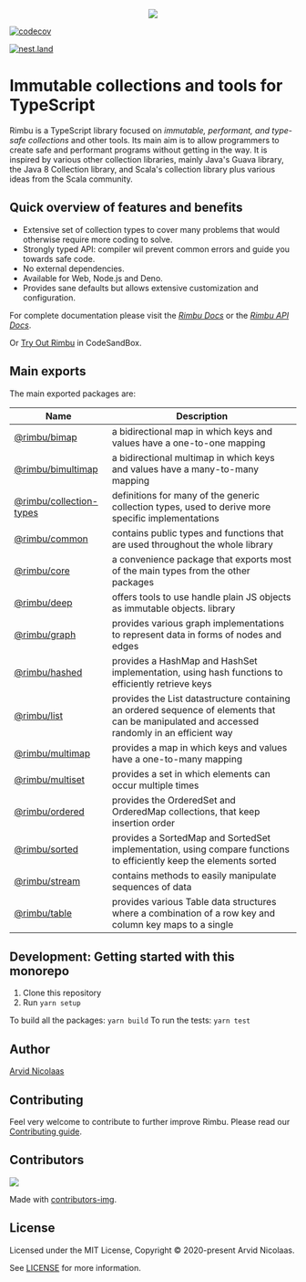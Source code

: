 <p align="center">
    <img src="https://github.com/rimbu-org/rimbu/raw/main/assets/rimbu_logo.svg" />
</p>

[![codecov](https://codecov.io/gh/rimbu-org/rimbu/branch/main/graph/badge.svg?token=RSFK5B0N0Z)](https://codecov.io/gh/rimbu-org/rimbu)

[![nest.land](https://nest.land/badge-block.svg)](https://nest.land/package/rimbu)

# Immutable collections and tools for TypeScript

Rimbu is a TypeScript library focused on _immutable, performant, and type-safe collections_ and other tools. Its main aim is to allow programmers to create safe and performant programs without getting in the way. It is inspired by various other collection libraries, mainly Java's Guava library, the Java 8 Collection library, and Scala's collection library plus various ideas from the Scala community.

## Quick overview of features and benefits

- Extensive set of collection types to cover many problems that would otherwise require more coding to solve.
- Strongly typed API: compiler wil prevent common errors and guide you towards safe code.
- No external dependencies.
- Available for Web, Node.js and Deno.
- Provides sane defaults but allows extensive customization and configuration.

For complete documentation please visit the _[Rimbu Docs](https://rimbu.org)_ or the _[Rimbu API Docs](https://rimbu.org/api)_.

Or [Try Out Rimbu](https://codesandbox.io/s/github/vitoke/rimbu-sandbox/tree/main?previewwindow=console&view=split&editorsize=65&moduleview=1&module=/src/index.ts) in CodeSandBox.

## Main exports

The main exported packages are:

| Name                                                 | Description                                                                                                                                  |
| ---------------------------------------------------- | -------------------------------------------------------------------------------------------------------------------------------------------- |
| [@rimbu/bimap](./bimap)                       | a bidirectional map in which keys and values have a one-to-one mapping                                                                       |
| [@rimbu/bimultimap](./bimultimap)             | a bidirectional multimap in which keys and values have a many-to-many mapping                                                                |
| [@rimbu/collection-types](./collection-types) | definitions for many of the generic collection types, used to derive more specific implementations                                           |
| [@rimbu/common](./common)                     | contains public types and functions that are used throughout the whole library                                                               |
| [@rimbu/core](./core)                         | a convenience package that exports most of the main types from the other packages                                                            |
| [@rimbu/deep](./deep)                         | offers tools to use handle plain JS objects as immutable objects. library                                                                    |
| [@rimbu/graph](./graph)                       | provides various graph implementations to represent data in forms of nodes and edges                                                         |
| [@rimbu/hashed](./hashed)                     | provides a HashMap and HashSet implementation, using hash functions to efficiently retrieve keys                                             |
| [@rimbu/list](./list)                         | provides the List datastructure containing an ordered sequence of elements that can be manipulated and accessed randomly in an efficient way |
| [@rimbu/multimap](./multimap)                 | provides a map in which keys and values have a one-to-many mapping                                                                           |
| [@rimbu/multiset](./multiset)                 | provides a set in which elements can occur multiple times                                                                                    |
| [@rimbu/ordered](./ordered)                   | provides the OrderedSet and OrderedMap collections, that keep insertion order                                                                |
| [@rimbu/sorted](./sorted)                     | provides a SortedMap and SortedSet implementation, using compare functions to efficiently keep the elements sorted                           |
| [@rimbu/stream](./stream)                     | contains methods to easily manipulate sequences of data                                                                                      |
| [@rimbu/table](./table)                       | provides various Table data structures where a combination of a row key and column key maps to a single                                      |

## Development: Getting started with this monorepo

1. Clone this repository
2. Run `yarn setup`

To build all the packages: `yarn build`
To run the tests: `yarn test`

## Author

[Arvid Nicolaas](https://github.com/vitoke)

## Contributing

Feel very welcome to contribute to further improve Rimbu. Please read our [Contributing guide](https://github.com/rimbu-org/rimbu/blob/main/CONTRIBUTING.md).

## Contributors

<img src = "https://contrib.rocks/image?repo=rimbu-org/rimbu"/>

Made with [contributors-img](https://contrib.rocks).

## License

Licensed under the MIT License, Copyright © 2020-present Arvid Nicolaas.

See [LICENSE](./LICENSE) for more information.
